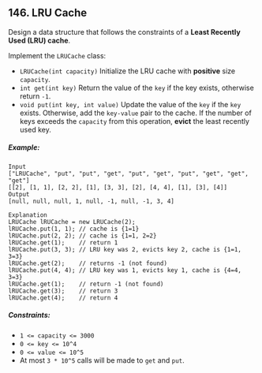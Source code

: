 ## 146. LRU Cache

Design a data structure that follows the constraints of a **Least Recently Used (LRU) cache**.

Implement the ```LRUCache``` class:

* ```LRUCache(int capacity)``` Initialize the LRU cache with **positive** size ```capacity```.
* ```int get(int key)``` Return the value of the ```key``` if the key exists, otherwise return ```-1```.
* ```void put(int key, int value)``` Update the value of the ```key``` if the ```key``` exists. Otherwise, add the ```key-value``` pair to the cache. If the number of keys exceeds the ```capacity``` from this operation, **evict** the least recently used key.

##### Example:
```
Input
["LRUCache", "put", "put", "get", "put", "get", "put", "get", "get", "get"]
[[2], [1, 1], [2, 2], [1], [3, 3], [2], [4, 4], [1], [3], [4]]
Output
[null, null, null, 1, null, -1, null, -1, 3, 4]

Explanation
LRUCache lRUCache = new LRUCache(2);
lRUCache.put(1, 1); // cache is {1=1}
lRUCache.put(2, 2); // cache is {1=1, 2=2}
lRUCache.get(1);    // return 1
lRUCache.put(3, 3); // LRU key was 2, evicts key 2, cache is {1=1, 3=3}
lRUCache.get(2);    // returns -1 (not found)
lRUCache.put(4, 4); // LRU key was 1, evicts key 1, cache is {4=4, 3=3}
lRUCache.get(1);    // return -1 (not found)
lRUCache.get(3);    // return 3
lRUCache.get(4);    // return 4
```

##### Constraints:

* ```1 <= capacity <= 3000```
* ```0 <= key <= 10^4```
* ```0 <= value <= 10^5```
* At most ```3 * 10^5``` calls will be made to ```get``` and ```put```.